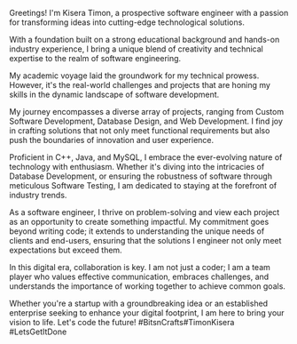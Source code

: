 Greetings! I'm Kisera Timon, a prospective software engineer with a passion for transforming ideas into cutting-edge technological solutions.

With a foundation built on a strong educational background and hands-on industry experience, I bring a unique blend of creativity and technical expertise to the realm of software engineering.

My academic voyage laid the groundwork for my technical prowess. However, it's the real-world challenges and projects that are honing my skills in the dynamic landscape of software development.

My journey encompasses a diverse array of projects, ranging from Custom Software Development, Database Design, and Web Development. I find joy in crafting solutions that not only meet functional requirements but also push the boundaries of innovation and user experience.

Proficient in C++, Java, and MySQL, I embrace the ever-evolving nature of technology with enthusiasm. Whether it's diving into the intricacies of Database Development, or ensuring the robustness of software through meticulous Software Testing, I am dedicated to staying at the forefront of industry trends.

As a software engineer, I thrive on problem-solving and view each project as an opportunity to create something impactful. My commitment goes beyond writing code; it extends to understanding the unique needs of clients and end-users, ensuring that the solutions I engineer not only meet expectations but exceed them.

In this digital era, collaboration is key. I am not just a coder; I am a team player who values effective communication, embraces challenges, and understands the importance of working together to achieve common goals.

Whether you're a startup with a groundbreaking idea or an established enterprise seeking to enhance your digital footprint, I am here to bring your vision to life. Let's code the future! #BitsnCrafts#TimonKisera #LetsGetItDone
